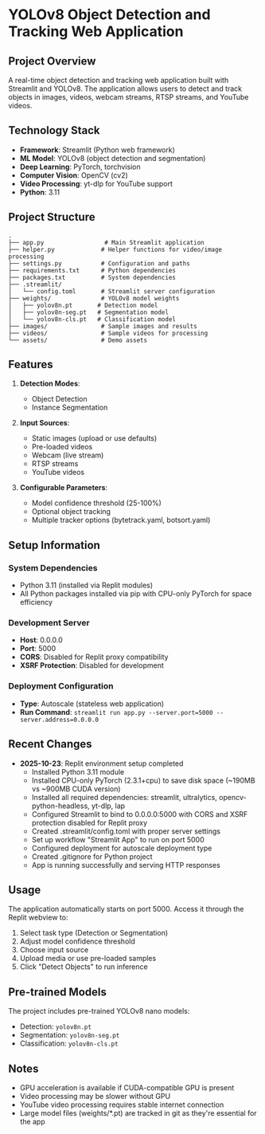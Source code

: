 # YOLOv8 Object Detection and Tracking Web Application

## Project Overview
A real-time object detection and tracking web application built with Streamlit and YOLOv8. The application allows users to detect and track objects in images, videos, webcam streams, RTSP streams, and YouTube videos.

## Technology Stack
- **Framework**: Streamlit (Python web framework)
- **ML Model**: YOLOv8 (object detection and segmentation)
- **Deep Learning**: PyTorch, torchvision
- **Computer Vision**: OpenCV (cv2)
- **Video Processing**: yt-dlp for YouTube support
- **Python**: 3.11

## Project Structure
```
.
├── app.py                 # Main Streamlit application
├── helper.py             # Helper functions for video/image processing
├── settings.py           # Configuration and paths
├── requirements.txt      # Python dependencies
├── packages.txt          # System dependencies
├── .streamlit/          
│   └── config.toml       # Streamlit server configuration
├── weights/              # YOLOv8 model weights
│   ├── yolov8n.pt       # Detection model
│   ├── yolov8n-seg.pt   # Segmentation model
│   └── yolov8n-cls.pt   # Classification model
├── images/               # Sample images and results
├── videos/               # Sample videos for processing
└── assets/               # Demo assets
```

## Features
1. **Detection Modes**:
   - Object Detection
   - Instance Segmentation

2. **Input Sources**:
   - Static images (upload or use defaults)
   - Pre-loaded videos
   - Webcam (live stream)
   - RTSP streams
   - YouTube videos

3. **Configurable Parameters**:
   - Model confidence threshold (25-100%)
   - Optional object tracking
   - Multiple tracker options (bytetrack.yaml, botsort.yaml)

## Setup Information

### System Dependencies
- Python 3.11 (installed via Replit modules)
- All Python packages installed via pip with CPU-only PyTorch for space efficiency

### Development Server
- **Host**: 0.0.0.0
- **Port**: 5000
- **CORS**: Disabled for Replit proxy compatibility
- **XSRF Protection**: Disabled for development

### Deployment Configuration
- **Type**: Autoscale (stateless web application)
- **Run Command**: `streamlit run app.py --server.port=5000 --server.address=0.0.0.0`

## Recent Changes
- **2025-10-23**: Replit environment setup completed
  - Installed Python 3.11 module
  - Installed CPU-only PyTorch (2.3.1+cpu) to save disk space (~190MB vs ~900MB CUDA version)
  - Installed all required dependencies: streamlit, ultralytics, opencv-python-headless, yt-dlp, lap
  - Configured Streamlit to bind to 0.0.0.0:5000 with CORS and XSRF protection disabled for Replit proxy
  - Created .streamlit/config.toml with proper server settings
  - Set up workflow "Streamlit App" to run on port 5000
  - Configured deployment for autoscale deployment type
  - Created .gitignore for Python project
  - App is running successfully and serving HTTP responses

## Usage
The application automatically starts on port 5000. Access it through the Replit webview to:
1. Select task type (Detection or Segmentation)
2. Adjust model confidence threshold
3. Choose input source
4. Upload media or use pre-loaded samples
5. Click "Detect Objects" to run inference

## Pre-trained Models
The project includes pre-trained YOLOv8 nano models:
- Detection: `yolov8n.pt`
- Segmentation: `yolov8n-seg.pt`
- Classification: `yolov8n-cls.pt`

## Notes
- GPU acceleration is available if CUDA-compatible GPU is present
- Video processing may be slower without GPU
- YouTube video processing requires stable internet connection
- Large model files (weights/*.pt) are tracked in git as they're essential for the app
